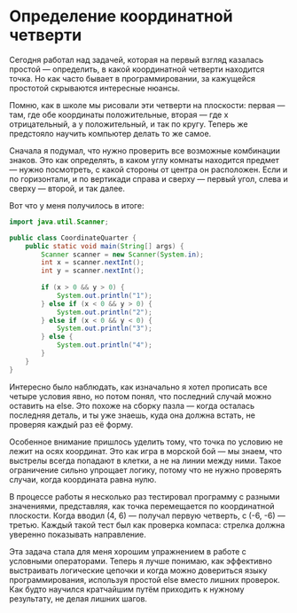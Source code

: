 # Определение координатной четверти

Сегодня работал над задачей, которая на первый взгляд казалась простой — определить, в какой координатной четверти находится точка. Но как часто бывает в программировании, за кажущейся простотой скрываются интересные нюансы.

Помню, как в школе мы рисовали эти четверти на плоскости: первая — там, где обе координаты положительные, вторая — где x отрицательный, а y положительный, и так по кругу. Теперь же предстояло научить компьютер делать то же самое.

Сначала я подумал, что нужно проверить все возможные комбинации знаков. Это как определять, в каком углу комнаты находится предмет — нужно посмотреть, с какой стороны от центра он расположен. Если и по горизонтали, и по вертикади справа и сверху — первый угол, слева и сверху — второй, и так далее.

Вот что у меня получилось в итоге:

```java
import java.util.Scanner;

public class CoordinateQuarter {
    public static void main(String[] args) {
        Scanner scanner = new Scanner(System.in);
        int x = scanner.nextInt();
        int y = scanner.nextInt();
        
        if (x > 0 && y > 0) {
            System.out.println("1");
        } else if (x < 0 && y > 0) {
            System.out.println("2");
        } else if (x < 0 && y < 0) {
            System.out.println("3");
        } else {
            System.out.println("4");
        }
    }
}
```

Интересно было наблюдать, как изначально я хотел прописать все четыре условия явно, но потом понял, что последний случай можно оставить на else. Это похоже на сборку пазла — когда осталась последняя деталь, и ты уже знаешь, куда она должна встать, не проверяя каждый раз её форму.

Особенное внимание пришлось уделить тому, что точка по условию не лежит на осях координат. Это как игра в морской бой — мы знаем, что выстрелы всегда попадают в клетки, а не на линии между ними. Такое ограничение сильно упрощает логику, потому что не нужно проверять случаи, когда координата равна нулю.

В процессе работы я несколько раз тестировал программу с разными значениями, представляя, как точка перемещается по координатной плоскости. Когда вводил (4, 6) — получал первую четверть, с (-6, -6) — третью. Каждый такой тест был как проверка компаса: стрелка должна уверенно показывать направление.

Эта задача стала для меня хорошим упражнением в работе с условными операторами. Теперь я лучше понимаю, как эффективно выстраивать логические цепочки и когда можно довериться языку программирования, используя простой else вместо лишних проверок. Как будто научился кратчайшим путём приходить к нужному результату, не делая лишних шагов.

